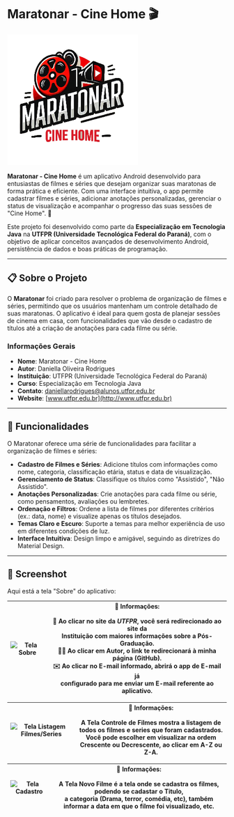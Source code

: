 # Maratonar - Cine Home 🎬

![Maratonar Logo](app/src/main/res/drawable/maratonar_logo.png)

**Maratonar - Cine Home** é um aplicativo Android desenvolvido para entusiastas de filmes e séries que desejam organizar suas maratonas de forma prática e eficiente. Com uma interface intuitiva, o app permite cadastrar filmes e séries, adicionar anotações personalizadas, gerenciar o status de visualização e acompanhar o progresso das suas sessões de "Cine Home". 🍿

Este projeto foi desenvolvido como parte da **Especialização em Tecnologia Java** na **UTFPR (Universidade Tecnológica Federal do Paraná)**, com o objetivo de aplicar conceitos avançados de desenvolvimento Android, persistência de dados e boas práticas de programação.

---

## 📋 Sobre o Projeto

O **Maratonar** foi criado para resolver o problema de organização de filmes e séries, permitindo que os usuários mantenham um controle detalhado de suas maratonas. O aplicativo é ideal para quem gosta de planejar sessões de cinema em casa, com funcionalidades que vão desde o cadastro de títulos até a criação de anotações para cada filme ou série.

### Informações Gerais
- **Nome**: Maratonar - Cine Home
- **Autor**: Daniella Oliveira Rodrigues
- **Instituição**: UTFPR (Universidade Tecnológica Federal do Paraná)
- **Curso**: Especialização em Tecnologia Java
- **Contato**: daniellarodrigues@alunos.utfpr.edu.br
- **Website**: [www.utfpr.edu.br](http://www.utfpr.edu.br)

---

## 🚀 Funcionalidades

O Maratonar oferece uma série de funcionalidades para facilitar a organização de filmes e séries:

- **Cadastro de Filmes e Séries**: Adicione títulos com informações como nome, categoria, classificação etária, status e data de visualização.
- **Gerenciamento de Status**: Classifique os títulos como "Assistido", "Não Assistido".
- **Anotações Personalizadas**: Crie anotações para cada filme ou série, como pensamentos, avaliações ou lembretes.
- **Ordenação e Filtros**: Ordene a lista de filmes por diferentes critérios (ex.: data, nome) e visualize apenas os títulos desejados.
- **Temas Claro e Escuro**: Suporte a temas para melhor experiência de uso em diferentes condições de luz.
- **Interface Intuitiva**: Design limpo e amigável, seguindo as diretrizes do Material Design.

---

## 📸 Screenshot

Aqui está a tela "Sobre" do aplicativo:

| ![Tela Sobre](https://github.com/user-attachments/assets/cb0fdc31-f8d1-4510-828a-f915ef4c353d)                  | **📢 Informações:**  <br><br> 📌 Ao clicar no site da *UTFPR*, você será redirecionado ao site da<br> Instituição com maiores informações sobre a Pós-Graduação. <br>👨‍💻 Ao clicar em Autor, o link te redirecionará à minha página (GitHub). <br>✉️ Ao clicar no E-mail informado, abrirá o app de E-mail já<br> configurado para me enviar um E-mail referente ao aplicativo.|
|--------------------------------------------------------------|--------------------------------------------------------------------------------------------------------------------------------|

| ![Tela Listagem Filmes/Series](https://github.com/user-attachments/assets/38c58724-1f39-4745-88e0-e8cff305ac8a) | **📢 Informações:**  <br><br> A Tela Controle de Filmes mostra a listagem de todos os filmes e series que foram cadastrados. <br> Você pode escolher em visualizar na ordem Crescente ou Decrescente, ao clicar em A-Z ou Z-A.|
|--------------------------------------------------------------|--------------------------------------------------------------------------------------------------------------------------------|

| ![Tela Cadastro](https://github.com/user-attachments/assets/ed56624c-b65d-4734-839a-a1361494c1ba)               | **📢 Informações:**  <br><br> A Tela Novo Filme é a tela onde se cadastra os filmes, podendo se cadastar o Titulo, <br>a categoria (Drama, terror, comédia, etc), também informar a data em que o filme foi visualizado, etc. |
|--------------------------------------------------------------|--------------------------------------------------------------------------------------------------------------------------------|





